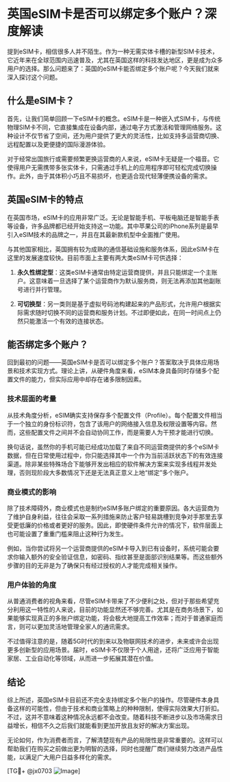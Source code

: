 # 英国eSIM卡是否可以绑定多个账户？深度解读

提到eSIM卡，相信很多人并不陌生。作为一种无需实体卡槽的新型SIM卡技术，它近年来在全球范围内迅速普及，尤其在英国这样的科技发达地区，更是成为众多用户的选择。那么问题来了：英国的eSIM卡能否绑定多个账户呢？今天我们就来深入探讨这个问题。

## 什么是eSIM卡？

首先，让我们简单回顾一下eSIM卡的概念。eSIM卡是一种嵌入式SIM卡，与传统物理SIM卡不同，它直接集成在设备内部，通过电子方式激活和管理网络服务。这种设计不仅节省了空间，还为用户提供了更大的灵活性，比如支持多运营商切换、远程配置以及更便捷的国际漫游体验。

对于经常出国旅行或需要频繁更换运营商的人来说，eSIM卡无疑是一个福音。它使得用户无需携带多张实体卡，只需通过手机上的应用程序即可轻松完成切换操作。此外，由于其体积小巧且不易损坏，也更适合现代轻薄便携设备的需求。

## 英国eSIM卡的特点

在英国市场，eSIM卡的应用非常广泛。无论是智能手机、平板电脑还是智能手表等设备，许多品牌都已经开始支持这一功能。其中苹果公司的iPhone系列是最早引入eSIM技术的品牌之一，并且在其最新款机型中全面推广使用。

与其他国家相比，英国拥有较为成熟的通信基础设施和服务体系，因此eSIM卡在这里的发展速度较快。目前市面上主要有两大类eSIM卡可供选择：

1. **永久性绑定型**：这类eSIM卡通常由特定运营商提供，并且只能绑定一个主账户。这意味着一旦选择了某个运营商作为默认服务商，则无法再添加其他副账号进行并行管理。
   
2. **可切换型**：另一类则是基于虚拟号码池构建起来的产品形式，允许用户根据实际需求随时切换不同的运营商和服务计划。不过即便如此，在同一时间点上仍然只能激活一个有效的连接状态。

## 能否绑定多个账户？

回到最初的问题——英国eSIM卡是否可以绑定多个账户？答案取决于具体应用场景和技术实现方式。理论上讲，从硬件角度来看，eSIM本身具备同时存储多个配置文件的能力，但实际应用中却存在诸多限制因素。

### 技术层面的考量

从技术角度分析，eSIM确实支持保存多个配置文件（Profile）。每个配置文件相当于一个独立的身份标识符，包含了该用户的网络接入信息及权限设置等内容。然而，这些配置文件之间并不会自动协同工作，而是需要人为干预才能进行切换。

换句话说，虽然你的手机可能已经成功加载了来自不同运营商提供的多个eSIM卡数据，但在日常使用过程中，你只能选择其中一个作为当前活跃状态下的有效连接渠道。除非某些特殊场合下能够开发出相应的软件解决方案来实现多线程并发处理，否则现阶段大多数情况下还是无法真正意义上地“绑定”多个账户。

### 商业模式的影响

除了技术障碍外，商业模式也是制约eSIM多账户绑定的重要原因。各大运营商为了维护自身利益，往往会采取一系列措施来防止客户轻易跳槽到竞争对手那里去享受更低廉的价格或者更好的服务。因此，即使硬件条件允许的情况下，软件层面上也可能设置了重重门槛来阻止这种行为发生。

例如，当你尝试将另一个运营商提供的eSIM卡导入到已有设备时，系统可能会要求你输入额外的安全验证信息，如密码、指纹甚至是面部识别结果等。而这些额外步骤的目的无非是为了确保只有经过授权的人才能完成相关操作。

### 用户体验的角度

从普通消费者的视角来看，尽管eSIM卡带来了不少便利之处，但对于那些希望充分利用这一特性的人来说，目前的功能显然还不够完善。尤其是在商务场景下，如果能够实现真正的多账户绑定功能，将会极大地提高工作效率；而对于普通家庭而言，则可以更加灵活地管理全家人的通讯需求。

不过值得注意的是，随着5G时代的到来以及物联网技术的进步，未来或许会出现更多创新型的应用场景。届时，eSIM卡不仅限于个人用途，还将广泛应用于智能家居、工业自动化等领域，从而进一步拓展其潜在价值。

## 结论

综上所述，英国eSIM卡目前还不完全支持绑定多个账户的操作。尽管硬件本身具备这样的可能性，但由于技术和商业策略上的种种限制，使得实际效果大打折扣。不过，这并不意味着这种情况永远都不会改变。随着科技不断进步以及市场需求日益增长，相信不久之后我们就能看到更加开放且友好的解决方案出现。

无论如何，作为消费者而言，了解清楚现有产品的局限性是非常重要的。这样可以帮助我们在购买之前做出更为明智的选择，同时也提醒厂商们继续努力改进产品性能，以满足广大用户日益多样化的需求。

[TG💪+ @jx0703 ![Image](https://github.com/user-attachments/assets/dbca1d08-cadb-493c-b0ec-ad6f7a83f270)]